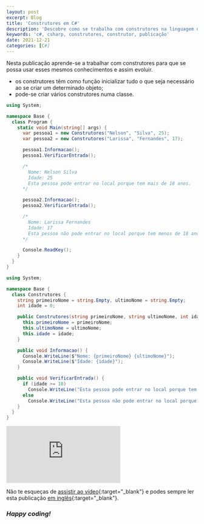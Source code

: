 ```yaml
---
layout: post
excerpt: Blog
title: 'Construtores em C#'
description: 'Descobre como se trabalha com construtores na linguagem de programação C#. Obtém respostas às tuas dúvidas com a teoria e os exemplos apresentados.'
keywords: 'c#, csharp, construtores, construtor, publicação'
date: 2021-12-21
categories: [C#]
---
```


Nesta publicação aprende-se a trabalhar com construtores para que se possa usar esses mesmos conhecimentos e assim evoluir.

- os construtores têm como função inicializar tudo o que seja necessário ao se criar um determinado objeto;
- pode-se criar vários construtores numa classe.

```csharp
using System;

namespace Base {
  class Program {
    static void Main(string[] args) {
      var pessoa1 = new Construtores("Nelson", "Silva", 25);
      var pessoa2 = new Construtores("Larissa", "Fernandes", 17);

      pessoa1.Informacao();
      pessoa1.VerificarEntrada();

      /*
        Nome: Nelson Silva
        Idade: 25
        Esta pessoa pode entrar no local porque tem mais de 18 anos.
      */

      pessoa2.Informacao();
      pessoa2.VerificarEntrada();

      /*
        Nome: Larissa Fernandes
        Idade: 17
        Esta pessoa não pode entrar no local porque tem menos de 18 anos.
      */

      Console.ReadKey();
    }
  }
}
```

```csharp
using System;

namespace Base {
  class Construtores {
    string primeiroNome = string.Empty, ultimoNome = string.Empty;
    int idade = 0;

    public Construtores(string primeiroNome, string ultimoNome, int idade) {
      this.primeiroNome = primeiroNome;
      this.ultimoNome = ultimoNome;
      this.idade = idade;
    }

    public void Informacao() {
      Console.WriteLine($"Nome: {primeiroNome} {ultimoNome}");
      Console.WriteLine($"Idade: {idade}");
    }

    public void VerificarEntrada() {
      if (idade >= 18)
        Console.WriteLine("Esta pessoa pode entrar no local porque tem mais de 18 anos.");
      else
        Console.WriteLine("Esta pessoa não pode entrar no local porque tem menos de 18 anos.");
    }
  }
}
```

<div class="video-container">
  <iframe src="https://www.youtube.com/embed/b65giOzFRYU" frameborder="0" allowfullscreen></iframe>
</div>

Não te esqueças de [assistir ao vídeo](https://youtu.be/b65giOzFRYU){:target="\_blank"} e podes sempre ler esta publicação [em inglês](https://nelsonsilvadev.com/blog/constructors-in-csharp/){:target="\_blank"}.

### _Happy coding!_

